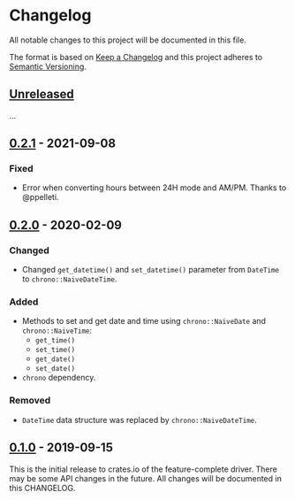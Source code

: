 # Changelog

All notable changes to this project will be documented in this file.

The format is based on [Keep a Changelog](http://keepachangelog.com/en/1.0.0/)
and this project adheres to [Semantic Versioning](http://semver.org/spec/v2.0.0.html).

## [Unreleased]

...

## [0.2.1] - 2021-09-08

### Fixed
- Error when converting hours between 24H mode and AM/PM. Thanks to @ppelleti.

## [0.2.0] - 2020-02-09

### Changed
- Changed `get_datetime()` and `set_datetime()` parameter from `DateTime`
  to `chrono::NaiveDateTime`.

### Added
- Methods to set and get date and time using `chrono::NaiveDate` and `chrono::NaiveTime`:
    - `get_time()`
    - `set_time()`
    - `get_date()`
    - `set_date()`
- `chrono` dependency.

### Removed
- `DateTime` data structure was replaced by `chrono::NaiveDateTime`.

## [0.1.0] - 2019-09-15

This is the initial release to crates.io of the feature-complete driver. There
may be some API changes in the future. All changes will be documented in this
CHANGELOG.

[Unreleased]: https://github.com/eldruin/mcp794xx-rs/compare/v0.2.1...HEAD
[0.2.1]: https://github.com/eldruin/mcp794xx-rs/compare/v0.2.0...v0.2.1
[0.2.0]: https://github.com/eldruin/mcp794xx-rs/compare/v0.1.0...v0.2.0
[0.1.0]: https://github.com/eldruin/mcp794xx-rs/releases/tag/v0.1.0
